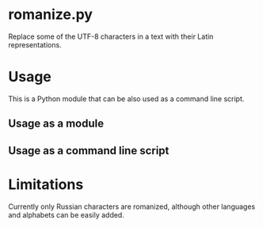 romanize.py
===========

Replace some of the UTF-8 characters in a text with their Latin representations.

Usage
=====

This is a Python module that can be also used as a command line script.

Usage as a module
-----------------

Usage as a command line script
------------------------------

Limitations
===========

Currently only Russian characters are romanized, although
other languages and alphabets can be easily added.
